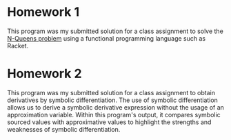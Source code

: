 # Homework 1
This program was my submitted solution for a class 
assignment to solve the [N-Queens problem](http://en.wikipedia.org/wiki/Eight_queens_puzzle) using a functional programming language
such as Racket.

# Homework 2
This program was my submitted solution for a class assignment to obtain derivatives by symbolic differentiation.
The use of symbolic differentiation allows us to derive a symbolic derivative expression without the usage
of an approximation variable. Within this program's output, it compares symbolic sourced values with 
approximative values to highlight the strengths and weaknesses of symbolic differentiation.
